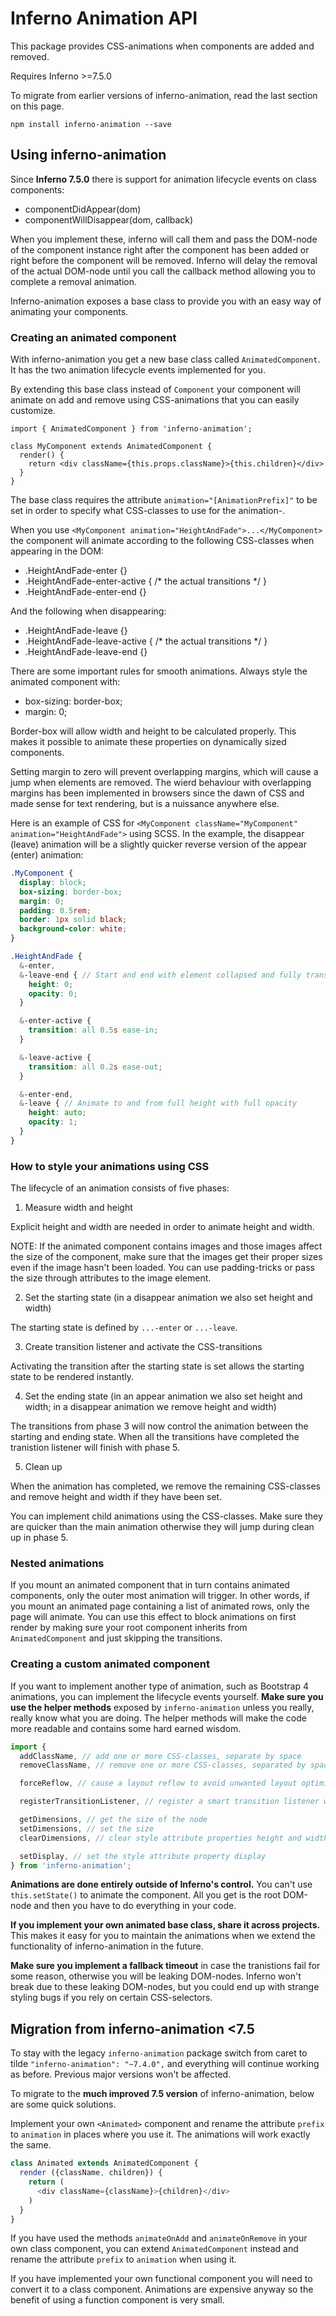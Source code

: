 # Inferno Animation API
This package provides CSS-animations when components are added and removed.

Requires Inferno >=7.5.0

To migrate from earlier versions of inferno-animation, read the last section on this page.

```
npm install inferno-animation --save
```

## Using inferno-animation
Since **Inferno 7.5.0** there is support for animation lifecycle events on class components:

- componentDidAppear(dom)
- componentWillDisappear(dom, callback)

When you implement these, inferno will call them and pass the DOM-node of the component instance right after the component has been added or right before the component will be removed. Inferno will delay the removal of the actual DOM-node until you call the callback method allowing you to complete a removal animation.

Inferno-animation exposes a base class to provide you with an easy way of animating your components.

### Creating an animated component
With inferno-animation you get a new base class called `AnimatedComponent`. It has the two animation lifecycle events implemented for you.

By extending this base class instead of `Component` your component will animate on add and remove using CSS-animations that you can easily customize.

```JSX
import { AnimatedComponent } from 'inferno-animation';

class MyComponent extends AnimatedComponent {
  render() {
    return <div className={this.props.className}>{this.children}</div>
  }
}
```

The base class requires the attribute `animation="[AnimationPrefix]"` to be set in order to specify what CSS-classes to use for the animation-.

When you use `<MyComponent animation="HeightAndFade">...</MyComponent>` the component will animate according to the following CSS-classes when appearing in the DOM:

- .HeightAndFade-enter {}
- .HeightAndFade-enter-active { /* the actual transitions */ }
- .HeightAndFade-enter-end {}

And the following when disappearing:

- .HeightAndFade-leave {}
- .HeightAndFade-leave-active { /* the actual transitions */ }
- .HeightAndFade-leave-end {}

There are some important rules for smooth animations. Always style the animated component with:

- box-sizing: border-box;
- margin: 0;

Border-box will allow width and height to be calculated properly. This makes it possible to animate these properties on dynamically sized components.

Setting margin to zero will prevent overlapping margins, which will cause a jump when elements are removed. The wierd behaviour with overlapping margins has been implemented in browsers since the dawn of CSS and made sense for text rendering, but is a nuissance anywhere else.

Here is an example of CSS for `<MyComponent className="MyComponent" animation="HeightAndFade">` using SCSS. In the example, the disappear (leave) animation will be a slightly quicker reverse version of the appear (enter) animation:

```scss
.MyComponent {
  display: block;
  box-sizing: border-box;
  margin: 0;
  padding: 0.5rem;
  border: 1px solid black;
  background-color: white;
}

.HeightAndFade {
  &-enter,
  &-leave-end { // Start and end with element collapsed and fully transparent
    height: 0;
    opacity: 0;
  }

  &-enter-active {
    transition: all 0.5s ease-in;
  }

  &-leave-active {
    transition: all 0.2s ease-out;
  }

  &-enter-end,
  &-leave { // Animate to and from full height with full opacity
    height: auto;
    opacity: 1;
  }
}
```

### How to style your animations using CSS
The lifecycle of an animation consists of five phases:

1. Measure width and height

Explicit height and width are needed in order to animate height and width.

NOTE: If the animated component contains images and those images affect the size of the component, make sure that the images get their proper sizes even if the image hasn't been loaded. You can use padding-tricks or pass the size through attributes to the image element.

2. Set the starting state (in a disappear animation we also set height and width)

The starting state is defined by `...-enter` or `...-leave`.

3. Create transition listener and activate the CSS-transitions

Activating the transition after the starting state is set allows the starting state to be rendered instantly.

4. Set the ending state (in an appear animation we also set height and width; in a disappear animation we remove height and width)

The transitions from phase 3 will now control the animation between the starting and ending state. When all the transitions have completed the tranistion listener will finish with phase 5.

5. Clean up

When the animation has completed, we remove the remaining CSS-classes and remove height and width if they have been set.

You can implement child animations using the CSS-classes. Make sure they are quicker than the main animation otherwise they will jump during clean up in phase 5.

### Nested animations
If you mount an animated component that in turn contains animated components, only the outer most animation will trigger. In other words, if you mount an animated page containing a list of animated rows, only the page will animate. You can use this effect to block animations on first render by making sure your root component inherits from `AnimatedComponent` and just skipping the transitions.

### Creating a custom animated component
If you want to implement another type of animation, such as Bootstrap 4 animations, you can implement the lifecycle events yourself. **Make sure you use the helper methods** exposed by `inferno-animation` unless you really, really know what you are doing. The helper methods will make the code more readable and contains some hard earned wisdom.

```js
import { 
  addClassName, // add one or more CSS-classes, separate by space
  removeClassName, // remove one or more CSS-classes, separated by space

  forceReflow, // cause a layout reflow to avoid unwanted layout optimisations

  registerTransitionListener, // register a smart transition listener with dynamically calculated timeout as fallback

  getDimensions, // get the size of the node
  setDimensions, // set the size 
  clearDimensions, // clear style attribute properties height and width

  setDisplay, // set the style attribute property display
} from 'inferno-animation';
```

**Animations are done entirely outside of Inferno's control.** You can't use `this.setState()` to animate the component. All you get is the root DOM-node and then you have to do everything in your code.

**If you implement your own animated base class, share it across projects.** This makes it easy for you to maintain the animations when we extend the functionality of inferno-animation in the future.

**Make sure you implement a fallback timeout** in case the tranistions fail for some reason, otherwise you will be leaking DOM-nodes. Inferno won't break due to these leaking DOM-nodes, but you could end up with strange styling bugs if you rely on certain CSS-selectors.

## Migration from inferno-animation <7.5
To stay with the legacy `inferno-animation` package switch from caret to tilde `"inferno-animation": "~7.4.0",` and everything will continue working as before. Previous major versions won't be affected.

To migrate to the **much improved 7.5 version** of inferno-animation, below are some quick solutions.

Implement your own `<Animated>` component and rename the attribute `prefix` to `animation` in places where you use it. The animations will work exactly the same.

```JavaScript
class Animated extends AnimatedComponent {
  render ({className, children}) {
    return (
      <div className={className}>{children}</div>
    )
  }
}
```

If you have used the methods `animateOnAdd` and `animateOnRemove` in your own class component, you can extend `AnimatedComponent` instead and rename the attribute `prefix` to `animation` when using it.

If you have implemented your own functional component you will need to convert it to a class component. Animations are expensive anyway so the benefit of using a function component is very small.
